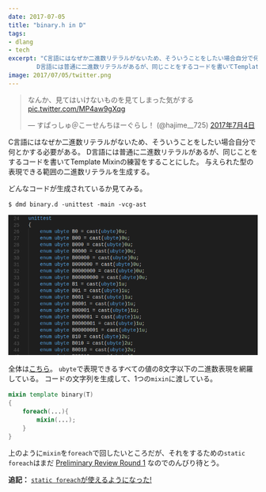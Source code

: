 ```yaml
---
date: 2017-07-05
title: "binary.h in D"
tags:
- dlang
- tech
excerpt: "C言語にはなぜか二進数リテラルがないため、そういうことをしたい場合自分で何とかする必要がある。
        D言語には普通に二進数リテラルがあるが、同じことをするコードを書いてTemplate Mixinの練習をすることにした。"
image: 2017/07/05/twitter.png
---
```


<blockquote class="twitter-tweet" data-lang="ja"><p lang="ja" dir="ltr">なんか、見てはいけないものを見てしまった気がする <a href="https://t.co/MP4aw9gXqg">pic.twitter.com/MP4aw9gXqg</a></p>&mdash; すぱっしゅ＠こーせんちほーぐらし！ (@hajime__725) <a href="https://twitter.com/hajime__725/status/882048385791832064">2017年7月4日</a></blockquote>
<script async src="//platform.twitter.com/widgets.js" charset="utf-8"></script>

C言語にはなぜか二進数リテラルがないため、そういうことをしたい場合自分で何とかする必要がある。
D言語には普通に二進数リテラルがあるが、同じことをするコードを書いてTemplate Mixinの練習をすることにした。
与えられた型の表現できる範囲の二進数リテラルを生成する。

<script src="https://gist.github.com/kotet/d06125b1d3b14f101742b1411d83c46f.js?file=binary.d"></script>

どんなコードが生成されているか見てみる。

```console
$ dmd binary.d -unittest -main -vcg-ast
```

![binary.d.cg](/assets/2017/07/05/binary.png)

全体は[こちら](https://gist.github.com/kotet/d06125b1d3b14f101742b1411d83c46f#file-binary-d-cg)。
`ubyte`で表現できるすべての値の8文字以下の二進数表現を網羅している。
コードの文字列を生成して、1つの`mixin`に渡している。

```d
mixin template binary(T)
{
    foreach(...){
        mixin(...);
    }
}
```

上のように`mixin`を`foreach`で回したいところだが、それをするための`static foreach`はまだ
[Preliminary Review Round 1](https://github.com/dlang/DIPs/blob/d2dc77802c74378cf4545069eced21f85fbf893f/DIPs/DIP1010.md)
なのでのんびり待とう。

**追記：** [`static foreach`が使えるようになった!](/2017/09/dmd-2-076-0-released)